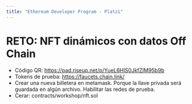 ```yaml
---
title: "Ethereum Developer Program - Platzi"
---
```


# RETO: NFT dinámicos con datos Off Chain

- Código QR: https://pad.riseup.net/p/YueL6HlS0JkfZlM95b9b
- Tokens de prueba: https://faucets.chain.link/
- Crear una nueva billetera en metamask. Porque la llave privada será guardada en algún archivo. Habilitar las redes de prueba.
- Cerar: contracts/workshop/nft.sol
